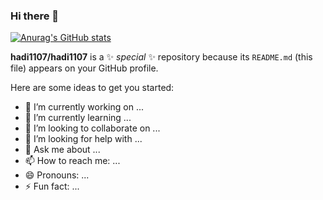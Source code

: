 ### Hi there 👋
[![Anurag's GitHub stats](https://github-readme-stats.vercel.app/api?username=hadi1107)](https://github.com/anuraghazra/github-readme-stats)

**hadi1107/hadi1107** is a ✨ _special_ ✨ repository because its `README.md` (this file) appears on your GitHub profile.

Here are some ideas to get you started:

- 🔭 I’m currently working on ...
- 🌱 I’m currently learning ...
- 👯 I’m looking to collaborate on ...
- 🤔 I’m looking for help with ...
- 💬 Ask me about ...
- 📫 How to reach me: ...
- 😄 Pronouns: ...
- ⚡ Fun fact: ...
